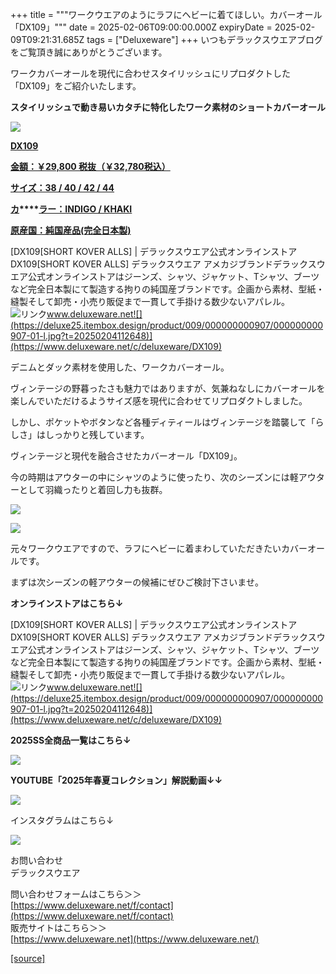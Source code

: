 +++
title = """ワークウエアのようにラフにヘビーに着てほしい。カバーオール「DX109」"""
date = 2025-02-06T09:00:00.000Z
expiryDate = 2025-02-09T09:21:31.685Z
tags = ["Deluxeware"]
+++
いつもデラックスウエアブログをご覧頂き誠にありがとうございます。

ワークカバーオールを現代に合わせスタイリッシュにリプロダクトした「DX109」をご紹介いたします。

**スタイリッシュで動き易いカタチに特化したワーク素材のショートカバーオール**

[![](https://stat.ameba.jp/user_images/20250206/16/deluxeware/a9/4f/j/o0800100015541259645.jpg)](https://stat.ameba.jp/user_images/20250206/16/deluxeware/a9/4f/j/o0800100015541259645.jpg)

**[DX109](https://www.deluxeware.net/c/deluxeware/DX109)**

**[金額：￥29,800 税抜（￥32,780税込）](https://www.deluxeware.net/c/deluxeware/DX109)**

**[サイズ：38 / 40 / 42 / 44](https://www.deluxeware.net/c/deluxeware/DX109)**

**[カ](https://www.deluxeware.net/c/deluxeware/DX109)****[ラー：INDIGO / KHAKI](https://www.deluxeware.net/c/deluxeware/DX109)**

**[原産国：純国産品(完全日本製)](https://www.deluxeware.net/c/deluxeware/DX109)**

[DX109\[SHORT KOVER ALLS\] | デラックスウエア公式オンラインストアDX109\[SHORT KOVER ALLS\] デラックスウエア アメカジブランドデラックスウエア公式オンラインストアはジーンズ、シャツ、ジャケット、Tシャツ、ブーツなど完全日本製にて製造する拘りの純国産ブランドです。企画から素材、型紙・縫製そして卸売・小売り販促まで一貫して手掛ける数少ないアパレル。![リンク](https://c.stat100.ameba.jp/ameblo/symbols/v3.20.0/svg/gray/editor_link.svg)www.deluxeware.net![](https://deluxe25.itembox.design/product/009/000000000907/000000000907-01-l.jpg?t=20250204112648)](https://www.deluxeware.net/c/deluxeware/DX109)

デニムとダック素材を使用した、ワークカバーオール。

ヴィンテージの野暮ったさも魅力ではありますが、気兼ねなしにカバーオールを楽しんでいただけるようサイズ感を現代に合わせてリプロダクトしました。

しかし、ポケットやボタンなど各種ディティールはヴィンテージを踏襲して「らしさ」はしっかりと残しています。

ヴィンテージと現代を融合させたカバーオール「DX109」。

今の時期はアウターの中にシャツのように使ったり、次のシーズンには軽アウターとして羽織ったりと着回し力も抜群。

[![](https://stat.ameba.jp/user_images/20250206/16/deluxeware/e8/97/j/o0800100015541264671.jpg)](https://stat.ameba.jp/user_images/20250206/16/deluxeware/e8/97/j/o0800100015541264671.jpg)

[![](https://stat.ameba.jp/user_images/20250206/16/deluxeware/64/13/j/o0800100115541264668.jpg)](https://stat.ameba.jp/user_images/20250206/16/deluxeware/64/13/j/o0800100115541264668.jpg)

元々ワークウエアですので、ラフにヘビーに着まわしていただきたいカバーオールです。

まずは次シーズンの軽アウターの候補にぜひご検討下さいませ。

**オンラインストアはこちら↓**

[DX109\[SHORT KOVER ALLS\] | デラックスウエア公式オンラインストアDX109\[SHORT KOVER ALLS\] デラックスウエア アメカジブランドデラックスウエア公式オンラインストアはジーンズ、シャツ、ジャケット、Tシャツ、ブーツなど完全日本製にて製造する拘りの純国産ブランドです。企画から素材、型紙・縫製そして卸売・小売り販促まで一貫して手掛ける数少ないアパレル。![リンク](https://c.stat100.ameba.jp/ameblo/symbols/v3.20.0/svg/gray/editor_link.svg)www.deluxeware.net![](https://deluxe25.itembox.design/product/009/000000000907/000000000907-01-l.jpg?t=20250204112648)](https://www.deluxeware.net/c/deluxeware/DX109)

**2025SS全商品一覧はこちら↓**

[![](https://stat.ameba.jp/user_images/20250114/17/deluxeware/cf/2d/j/o1200050015533133265.jpg?caw=800)](https://www.deluxeware.net/c/2025SSreserve)

**YOUTUBE「2025年春夏コレクション」解説動画↓↓**

**[![](https://stat.ameba.jp/user_images/20250108/16/deluxeware/ac/cf/j/o1200050015530951038.jpg?caw=800)](https://www.youtube.com/playlist?list=PLmcuUjZ67rhnclr762_W-zDg7FyyrNvqF)**

インスタグラムはこちら↓

[![](https://stat.ameba.jp/user_images/20240315/15/deluxeware/04/7f/j/o0800026015413271803.jpg?caw=800)](https://www.instagram.com/deluxeware/?hl=ja)

お問い合わせ  
デラックスウエア

問い合わせフォームはこちら＞＞  
[https://www.deluxeware.net/f/contact](https://www.deluxeware.net/f/contact)  
販売サイトはこちら＞＞  
[https://www.deluxeware.net](https://www.deluxeware.net/)

[[source]](https://ameblo.jp/deluxeware/entry-12885389203.html)

